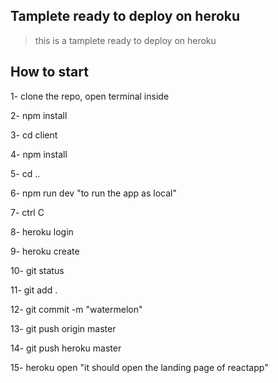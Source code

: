 


## Tamplete ready to deploy on heroku

> this is a tamplete ready to deploy on heroku

## How to start

1- clone the repo, open terminal inside

2- npm install

3- cd client

4- npm install

5- cd ..

6- npm run dev "to run the app as local"

7- ctrl C

8- heroku login

9- heroku create

10- git status

11- git add .

12- git commit -m "watermelon"

13- git push origin master

14- git push heroku master

15- heroku open "it should open the landing page of reactapp"
